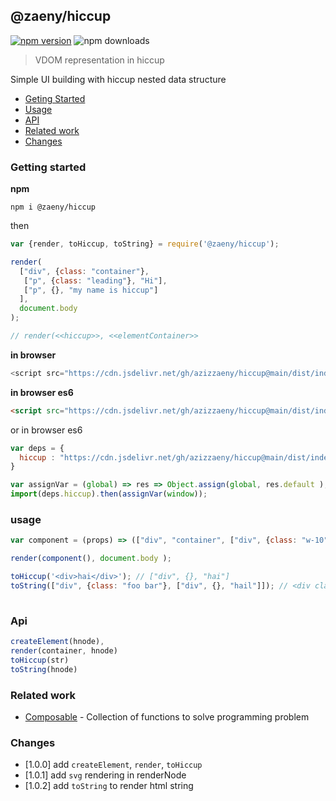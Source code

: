 ## @zaeny/hiccup

[![npm version](https://img.shields.io/npm/v/@zaeny/hiccup.svg)](https://www.npmjs.com/package/@zaeny/hiccup)
![npm downloads](https://img.shields.io/npm/dm/@zaeny/hiccup.svg)  


> VDOM representation in hiccup

Simple UI building with hiccup nested data structure     


- [Geting Started](#getting-started)
- [Usage](#usage)
- [API](#api)
- [Related work](#related-work)
- [Changes](#change)

### Getting started 

**npm**

```shell 
npm i @zaeny/hiccup
```
then 

```js
var {render, toHiccup, toString} = require('@zaeny/hiccup');

render(
  ["div", {class: "container"}, 
   ["p", {class: "leading"}, "Hi"],
   ["p", {}, "my name is hiccup"]
  ],
  document.body
);

// render(<<hiccup>>, <<elementContainer>>
```

**in browser**  

```js
<script src="https://cdn.jsdelivr.net/gh/azizzaeny/hiccup@main/dist/index.js"></script>
```

**in browser es6**
```html
<script src="https://cdn.jsdelivr.net/gh/azizzaeny/hiccup@main/dist/index.es6.js"></script>
```
or  in browser es6 

```js
var deps = {
  hiccup : "https://cdn.jsdelivr.net/gh/azizzaeny/hiccup@main/dist/index.es6.js",
}

var assignVar = (global) => res => Object.assign(global, res.default );
import(deps.hiccup).then(assignVar(window));
```

### usage

```js
var component = (props) => (["div", "container", ["div", {class: "w-10"}, "look iam hiccup"]];

render(component(), document.body );

toHiccup('<div>hai</div>'); // ["div", {}, "hai"]
toString(["div", {class: "foo bar"}, ["div", {}, "hail"]]); // <div class="foo bar"><div>hail</div></div>
 
```

### Api
```js
createElement(hnode),
render(container, hnode)
toHiccup(str)
toString(hnode) 
```

### Related work
- [Composable](https://github.com/azizzaeny/composable/tree/main) - Collection of functions to solve programming problem

### Changes
- [1.0.0] add `createElement`, `render`, `toHiccup`
- [1.0.1] add `svg` rendering in renderNode
- [1.0.2] add `toString` to render html string

